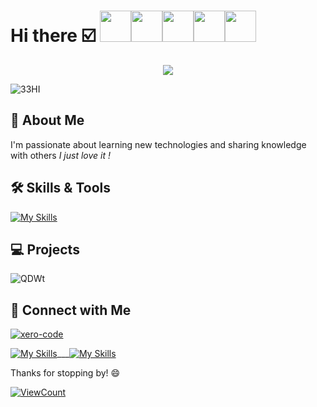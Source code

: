 # Hi there ☑️ <img src="https://user-images.githubusercontent.com/125509450/222306032-d7beaf12-4156-4100-81bc-1a1d1f08d87b.gif" width="50" height="50" /><img src ="https://user-images.githubusercontent.com/125509450/222306676-f4e4c52e-1793-4e08-89e5-a6c2aa2a67aa.gif" width= "50" height="50"/><img src="https://user-images.githubusercontent.com/125509450/222307274-97934cd7-9b88-4a74-a689-44976fedb99a.gif" width="50" height="50" /><img src="https://user-images.githubusercontent.com/125509450/222307255-ad307fc2-1cb0-479b-b1fe-3eac4570e531.gif" width="50" height="50" /><img src="https://user-images.githubusercontent.com/125509450/222307208-edc2e2c3-abf0-48c2-9feb-bfda58817dbc.gif" width="50" height="50" />

<p align="center">
  <img src="https://readme-typing-svg.demolab.com/?lines=XCODE NABIL MISKI;student/Programming+Enthusiast ;Knowledge doesn't end; so does my desire to know;&font=Fira%20Code&center=true&width=380&height=50&duration=4000&pause=1000">
</p>



![33HI](https://user-images.githubusercontent.com/125509450/222301350-99392611-b89f-4bfb-945b-f309bd54c83f.gif)



## 🚀 About Me

I'm passionate about learning new technologies and sharing knowledge with others *I just love it !* 

## 🛠️ Skills & Tools
[![My Skills](https://skills.thijs.gg/icons?i=java,kotlin,nodejs,c,git,html,py,figma&theme=light)](https://skills.thijs.gg)

## 💻 Projects


![QDWt](https://user-images.githubusercontent.com/125509450/222270382-6f74f864-0185-4618-bae9-7fc6104576c3.gif)

## 🤝 Connect with Me

[![xero-code](https://user-images.githubusercontent.com/125509450/222269094-e6a7af3c-187a-408d-a02d-8b977bfcaa94.gif)](https://i.gifer.com/4JZ4.gif)

[![My Skills](https://skills.thijs.gg/icons?i=twitter&theme=light)](https://twitter.com/xCODE_NABIL/)___[![My Skills](https://skills.thijs.gg/icons?i=instagram&theme=light)](https://instagram.com/uptown_vibe777)

Thanks for stopping by! 😄

[![ViewCount](https://views.whatilearened.today/views/github/MrNorobots/MrNorobots.svg)](https://github.com/MrNorobots/MrNorobots/)
